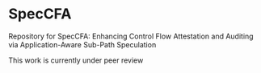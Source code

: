 # SpecCFA
Repository for SpecCFA: Enhancing Control Flow Attestation and Auditing via Application-Aware Sub-Path Speculation

This work is currently under peer review

